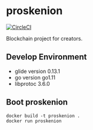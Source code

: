 # proskenion

[![CircleCI](https://circleci.com/gh/proskenion/proskenion.svg?style=svg)](https://circleci.com/gh/proskenion/proskenion)

Blockchain project for creators.

## Develop Environment
- glide version 0.13.1
- go version go1.11
- libprotoc 3.6.0

## Boot proskenion
```
docker build -t proskenion .
docker run proskenion
```